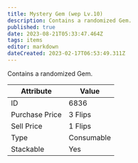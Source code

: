 ```yaml
---
title: Mystery Gem (wep Lv.10)
description: Contains a randomized Gem.
published: true
date: 2023-08-21T05:33:47.464Z
tags: items
editor: markdown
dateCreated: 2023-02-17T06:53:49.311Z
---
```


Contains a randomized Gem.

|Attribute|Value|
|-|-|
|ID|6836|
|Purchase Price|3 Flips|
|Sell Price|1 Flips|
|Type|Consumable|
|Stackable|Yes|

